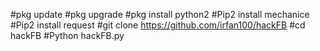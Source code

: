 #pkg update
#pkg upgrade
#pkg install python2
#Pip2 install mechanice
#Pip2 install request
#git clone
https://github.com/irfan100/hackFB
#cd hackFB
#Python hackFB.py

